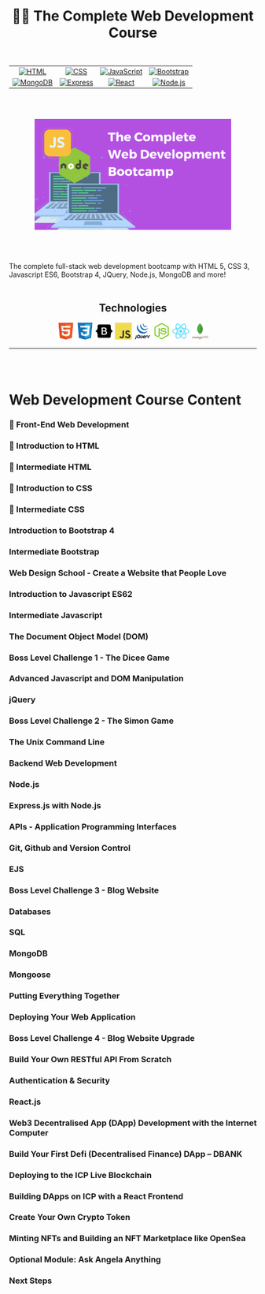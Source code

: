 <h1 align="center">👨‍💻 The Complete Web Development Course</h1><br>

<table>
  <tr>
    <td align="center">
      <a href="https://html.com/">
        <img src="https://img.shields.io/badge/HTML-239120?style=for-the-badge&logo=html5&logoColor=white" alt="HTML">
      </a>
    </td>
    <td align="center">
      <a href="https://www.free-css.com/">
        <img src="https://img.shields.io/badge/CSS-239120?&style=for-the-badge&logo=css3&logoColor=white" alt="CSS">
      </a>
    </td>
    <td align="center">
      <a href="https://www.javascript.com/">
        <img src="https://img.shields.io/badge/JavaScript-F7DF1E?style=for-the-badge&logo=javascript&logoColor=black" alt="JavaScript">
      </a>
    </td>
    <td align="center">
      <a href="https://getbootstrap.com/">
        <img src="https://img.shields.io/badge/Bootstrap-563D7C?style=for-the-badge&logo=bootstrap&logoColor=white" alt="Bootstrap">
      </a>
    </td>
  </tr>
  <tr>
    <td align="center">
      <a href="https://www.mongodb.com/">
        <img src="https://img.shields.io/badge/MongoDB-4EA94B?style=for-the-badge&logo=mongodb&logoColor=white" alt="MongoDB">
      </a>
    </td>
    <td align="center">
      <a href="http://expressjs.com/">
        <img src="https://img.shields.io/badge/Express.js-404D59?style=for-the-badge" alt="Express">
      </a>
    </td>
    <td align="center">
      <a href="https://reactjs.org/">
        <img src="https://img.shields.io/badge/React-20232A?style=for-the-badge&logo=react&logoColor=61DAFB" alt="React">
      </a>
    </td>
    <td align="center">
      <a href="https://nodejs.org/">
        <img src="https://img.shields.io/badge/Node.js-43853D?style=for-the-badge&logo=node.js&logoColor=white" alt="Node.js">
      </a>
    </td>
  </tr>
</table>


<br><br>
<p align="center">
  <img width="400" src="1.png">
</p><br><br>

The complete full-stack web development bootcamp with HTML 5, CSS 3, Javascript ES6, Bootstrap 4, JQuery, Node.js, MongoDB and more!
<br><br>
## <div align="center">Technologies </div>

  <p align="center">
    <img src="https://raw.githubusercontent.com/devicons/devicon/d00d0969292a6569d45b06d3f350f463a0107b0d/icons/html5/html5-original.svg" alt="html5" width="35" height="35"/>
    <img src="https://raw.githubusercontent.com/devicons/devicon/d00d0969292a6569d45b06d3f350f463a0107b0d/icons/css3/css3-original.svg" alt="css3" width="35" height="35"/>
    <img src="https://raw.githubusercontent.com/devicons/devicon/d00d0969292a6569d45b06d3f350f463a0107b0d/icons/bootstrap/bootstrap-plain.svg" alt="bootstrap" width="35" height="35"/>
    <img src="https://raw.githubusercontent.com/devicons/devicon/d00d0969292a6569d45b06d3f350f463a0107b0d/icons/javascript/javascript-original.svg" alt="javascript" width="35" height="35"/>
    <img src="https://raw.githubusercontent.com/devicons/devicon/ac557d6ff33ff370a5db99f97aeab35ea5c67fbd/icons/jquery/jquery-original-wordmark.svg" alt="jquery" width="35" height="35"/>
    <img src="https://raw.githubusercontent.com/devicons/devicon/d00d0969292a6569d45b06d3f350f463a0107b0d/icons/nodejs/nodejs-original.svg" alt="nodejs" width="35" height="35">
    <img src="https://raw.githubusercontent.com/devicons/devicon/c5378d6c2510ffa0b3e4475af95618a8048d6cf1/icons/react/react-original.svg" alt="react" width="35" height="35"/>
    <img src="https://raw.githubusercontent.com/devicons/devicon/c5378d6c2510ffa0b3e4475af95618a8048d6cf1/icons/mongodb/mongodb-original-wordmark.svg" alt="mongo-db" width="35" height="35">
  </p>
<hr>
<br><br>

# Web Development Course Content

### 🚀 Front-End Web Development
### 🚀 Introduction to HTML
### 🚀 Intermediate HTML
### 🚀 Introduction to CSS
### 🚀 Intermediate CSS
### Introduction to Bootstrap 4
### Intermediate Bootstrap
### Web Design School - Create a Website that People Love
### Introduction to Javascript ES62
### Intermediate Javascript
### The Document Object Model (DOM)
### Boss Level Challenge 1 - The Dicee Game
### Advanced Javascript and DOM Manipulation
### jQuery
### Boss Level Challenge 2 - The Simon Game
### The Unix Command Line
### Backend Web Development
### Node.js
### Express.js with Node.js
### APIs - Application Programming Interfaces
### Git, Github and Version Control
### EJS
### Boss Level Challenge 3 - Blog Website
### Databases
### SQL
### MongoDB
### Mongoose
### Putting Everything Together
### Deploying Your Web Application
### Boss Level Challenge 4 - Blog Website Upgrade
### Build Your Own RESTful API From Scratch
### Authentication & Security
### React.js
### Web3 Decentralised App (DApp) Development with the Internet Computer
### Build Your First Defi (Decentralised Finance) DApp – DBANK
### Deploying to the ICP Live Blockchain
### Building DApps on ICP with a React Frontend
### Create Your Own Crypto Token
### Minting NFTs and Building an NFT Marketplace like OpenSea
### Optional Module: Ask Angela Anything
### Next Steps